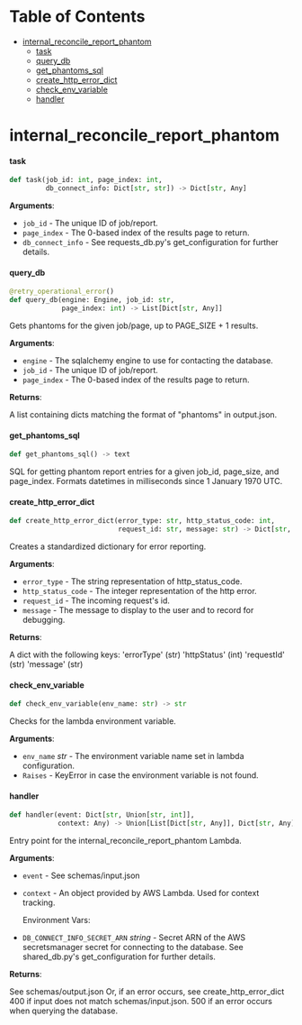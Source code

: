 # Table of Contents

* [internal\_reconcile\_report\_phantom](#internal_reconcile_report_phantom)
  * [task](#internal_reconcile_report_phantom.task)
  * [query\_db](#internal_reconcile_report_phantom.query_db)
  * [get\_phantoms\_sql](#internal_reconcile_report_phantom.get_phantoms_sql)
  * [create\_http\_error\_dict](#internal_reconcile_report_phantom.create_http_error_dict)
  * [check\_env\_variable](#internal_reconcile_report_phantom.check_env_variable)
  * [handler](#internal_reconcile_report_phantom.handler)

<a id="internal_reconcile_report_phantom"></a>

# internal\_reconcile\_report\_phantom

<a id="internal_reconcile_report_phantom.task"></a>

#### task

```python
def task(job_id: int, page_index: int,
         db_connect_info: Dict[str, str]) -> Dict[str, Any]
```

**Arguments**:

- `job_id` - The unique ID of job/report.
- `page_index` - The 0-based index of the results page to return.
- `db_connect_info` - See requests_db.py's get_configuration for further details.

<a id="internal_reconcile_report_phantom.query_db"></a>

#### query\_db

```python
@retry_operational_error()
def query_db(engine: Engine, job_id: str,
             page_index: int) -> List[Dict[str, Any]]
```

Gets phantoms for the given job/page, up to PAGE_SIZE + 1 results.

**Arguments**:

- `engine` - The sqlalchemy engine to use for contacting the database.
- `job_id` - The unique ID of job/report.
- `page_index` - The 0-based index of the results page to return.
  

**Returns**:

  A list containing dicts matching the format of "phantoms" in output.json.

<a id="internal_reconcile_report_phantom.get_phantoms_sql"></a>

#### get\_phantoms\_sql

```python
def get_phantoms_sql() -> text
```

SQL for getting phantom report entries for a given job_id, page_size, and page_index.
Formats datetimes in milliseconds since 1 January 1970 UTC.

<a id="internal_reconcile_report_phantom.create_http_error_dict"></a>

#### create\_http\_error\_dict

```python
def create_http_error_dict(error_type: str, http_status_code: int,
                           request_id: str, message: str) -> Dict[str, Any]
```

Creates a standardized dictionary for error reporting.

**Arguments**:

- `error_type` - The string representation of http_status_code.
- `http_status_code` - The integer representation of the http error.
- `request_id` - The incoming request's id.
- `message` - The message to display to the user and to record for debugging.

**Returns**:

  A dict with the following keys:
  'errorType' (str)
  'httpStatus' (int)
  'requestId' (str)
  'message' (str)

<a id="internal_reconcile_report_phantom.check_env_variable"></a>

#### check\_env\_variable

```python
def check_env_variable(env_name: str) -> str
```

Checks for the lambda environment variable.

**Arguments**:

- `env_name` _str_ - The environment variable name set in lambda configuration.
- `Raises` - KeyError in case the environment variable is not found.

<a id="internal_reconcile_report_phantom.handler"></a>

#### handler

```python
def handler(event: Dict[str, Union[str, int]],
            context: Any) -> Union[List[Dict[str, Any]], Dict[str, Any]]
```

Entry point for the internal_reconcile_report_phantom Lambda.

**Arguments**:

- `event` - See schemas/input.json
- `context` - An object provided by AWS Lambda. Used for context tracking.
  
  Environment Vars:
- `DB_CONNECT_INFO_SECRET_ARN` _string_ - Secret ARN of the AWS secretsmanager secret for connecting to the database.
  See shared_db.py's get_configuration for further details.
  

**Returns**:

  See schemas/output.json
  Or, if an error occurs, see create_http_error_dict
  400 if input does not match schemas/input.json. 500 if an error occurs when querying the database.

